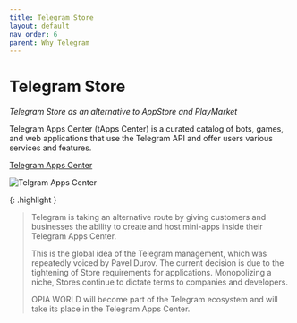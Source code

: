 ```yaml
---
title: Telegram Store
layout: default
nav_order: 6
parent: Why Telegram
---
```


# Telegram Store

_Telegram Store as an alternative to AppStore and PlayMarket_

Telegram Apps Center (tApps Center) is a curated catalog of bots, games, and web applications that use the Telegram API and offer users various services and features.

[Telegram Apps Center](https://www.tapps.center/ "Telegram Apps Center")

![Telgram Apps Center](/en/assets/images/telegram_apps.png "Telegram Apps Center")

{: .highlight }
> Telegram is taking an alternative route by giving customers and businesses the ability to create and host mini-apps inside their Telegram Apps Center.
>
> This is the global idea of the Telegram management, which was repeatedly voiced by Pavel Durov. The current decision is due to the tightening of Store requirements for applications. Monopolizing a niche, Stores continue to dictate terms to companies and developers.
>
> OPIA WORLD will become part of the Telegram ecosystem and will take its place in the Telegram Apps Center.